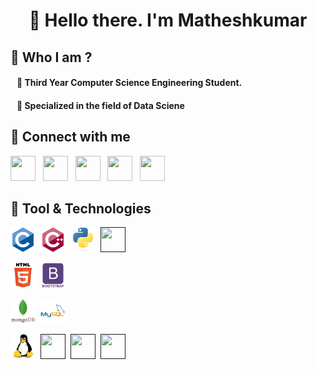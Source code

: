 <h1 align="center">👋 Hello there. I'm Matheshkumar</h1>

## 🔰 **Who I am ?**
####  &nbsp;&nbsp; 🔹 Third Year Computer Science Engineering Student.
####  &nbsp;&nbsp; 🔹 Specialized in the field of **Data Sciene**

## 🔰 **Connect with me**
<p>
  <a href="https://www.instagram.com/_mathu_mk_/" ><img width="40" height="40" src="https://www.freepnglogos.com/uploads/instagram-logos-png-images-free-download-2.png"></a>
  &nbsp;
  <a href="https://www.linkedin.com/in/matheshkumar-p-066571199/" ><img width="40" height="40" src="https://www.freepnglogos.com/uploads/linkedin-basic-round-social-logo-png-13.png"></a>
  &nbsp;
  <a href="https://twitter.com/matheshkumar256" ><img width="40" height="40" src="https://www.freeiconspng.com/uploads/logo-twitter-circle-png-transparent-image-1.png"></a>
  &nbsp;
  <a href="https://www.hackerearth.com/@matheshkumar" ><img width="40" height="40" src="https://upload.wikimedia.org/wikipedia/commons/thumb/e/e8/HackerEarth_logo.png/480px-HackerEarth_logo.png"></a>
  &nbsp;
  <a href="https://www.hackerrank.com/matheshkumar256" ><img width="40" height="40" src="https://cdn4.iconfinder.com/data/icons/logos-and-brands/512/160_Hackerrank_logo_logos-512.png"></a>
</p>

## 🔰 **Tool & Technologies**
<p>
  <a href="" ><img width="40" height="40" src="https://raw.githubusercontent.com/devicons/devicon/master/icons/c/c-original.svg"></a>&nbsp;
  <a href="" ><img width="40" height="40" src="https://raw.githubusercontent.com/devicons/devicon/master/icons/cplusplus/cplusplus-original.svg"></a>&nbsp;
  <a href="" ><img width="40" height="40" src="https://raw.githubusercontent.com/devicons/devicon/master/icons/python/python-original.svg"></a>&nbsp;
  <a href="" ><img width="40" height="40" src="https://camo.githubusercontent.com/76ae44a94388e048be2d8f5730d221c844f291162e6c5cdd632b1623a1b859f8/68747470733a2f2f7777772e766563746f726c6f676f2e7a6f6e652f6c6f676f732f6b6f746c696e6c616e672f6b6f746c696e6c616e672d69636f6e2e737667"></a>&nbsp;
  
  <a href="" ><img width="40" height="40" src="https://raw.githubusercontent.com/devicons/devicon/master/icons/html5/html5-original-wordmark.svg"></a>&nbsp;
  <a href="" ><img width="40" height="40" src="https://raw.githubusercontent.com/devicons/devicon/master/icons/bootstrap/bootstrap-plain-wordmark.svg"></a>&nbsp;
  
  <a href="" ><img width="40" height="40" src="https://raw.githubusercontent.com/devicons/devicon/master/icons/mongodb/mongodb-original-wordmark.svg"></a>&nbsp;
  <a href="" ><img width="40" height="40" src="https://raw.githubusercontent.com/devicons/devicon/master/icons/mysql/mysql-original-wordmark.svg"></a>&nbsp;
  
  <a href="" ><img width="40" height="40" src="https://raw.githubusercontent.com/devicons/devicon/master/icons/linux/linux-original.svg"></a>&nbsp;
  <a href="" ><img width="40" height="40" src="https://camo.githubusercontent.com/69ce21304adac467a8251181f98932e1785abd9d718cdd8edc78d1abbf2dcb49/68747470733a2f2f75706c6f61642e77696b696d656469612e6f72672f77696b6970656469612f636f6d6d6f6e732f302f30352f5363696b69745f6c6561726e5f6c6f676f5f736d616c6c2e737667"></a>&nbsp;
  <a href="" ><img width="40" height="40" src="https://camo.githubusercontent.com/b861b92581ad5a7b81147073d729eda727f71985d72f3dd198e0afd792a6f9de/68747470733a2f2f7777772e766563746f726c6f676f2e7a6f6e652f6c6f676f732f74656e736f72666c6f772f74656e736f72666c6f772d69636f6e2e737667"></a>&nbsp;
  <a href="" ><img width="40" height="40" src="https://camo.githubusercontent.com/9e80541492dd4f2815c1fca794e864ba054fb6dbee16d16471183b3c1c8dc4b1/68747470733a2f2f7777772e766563746f726c6f676f2e7a6f6e652f6c6f676f732f6170616368655f63617373616e6472612f6170616368655f63617373616e6472612d69636f6e2e737667"></a>&nbsp;
</p>
